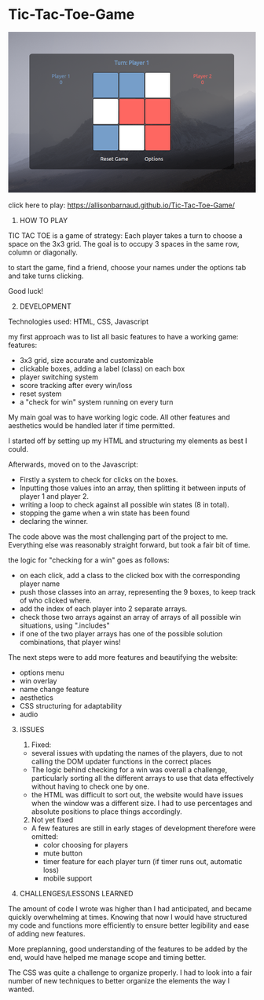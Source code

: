 # Tic-Tac-Toe-Game

![alt text](tictactoeimg.png)

click here to play: https://allisonbarnaud.github.io/Tic-Tac-Toe-Game/

1. HOW TO PLAY

TIC TAC TOE is a game of strategy: Each player takes a turn to choose a space on the 3x3 grid. The goal is to occupy 3 spaces in the same row, column or diagonally.

to start the game, find a friend, choose your names under the options tab and take turns clicking.

Good luck!

2. DEVELOPMENT

Technologies used: HTML, CSS, Javascript

my first approach was to list all basic features to have a working game:
features:
- 3x3 grid, size accurate and customizable
- clickable boxes, adding a label (class) on each box
- player switching system
- score tracking after every win/loss
- reset system
- a "check for win" system running on every turn

My main goal was to have working logic code. All other features and aesthetics would be handled later if time permitted. 

I started off by setting up my HTML and structuring my elements as best I could. 

Afterwards, moved on to the Javascript:
- Firstly a system to check for clicks on the boxes.
- Inputting those values into an array, then splitting it between inputs of player 1 and player 2.
- writing a loop to check against all possible win states (8 in total).
- stopping the game when a win state has been found
- declaring the winner.

The code above was the most challenging part of the project to me. Everything else was reasonably straight forward, but took a fair bit of time.

the logic for "checking for a win" goes as follows: 
- on each click, add a class to the clicked box with the corresponding player name
- push those classes into an array, representing the 9 boxes, to keep track of who clicked where.
- add the index of each player into 2 separate arrays.
- check those two arrays against an array of arrays of all possible win situations, using ".includes"
- if one of the two player arrays has one of the possible solution combinations, that player wins!


The next steps were to add more features and beautifying the website:
- options menu
- win overlay
- name change feature
- aesthetics
- CSS structuring for adaptability
- audio



3. ISSUES
	1. Fixed: 
	- several issues with updating the names of the players, due to not calling the DOM updater 	functions in the correct places
	- The logic behind checking for a win was overall a challenge, particularly sorting all the 	different arrays to use that data effectively without having to check one by one.
	- the HTML was difficult to sort out, the website would have issues when the window was a 		different size. I had to use percentages and absolute positions to place things accordingly.
	
	2. Not yet fixed
	- A few features are still in early stages of development therefore were omitted:
		- color choosing for players
		- mute button
		- timer feature for each player turn (if timer runs out, automatic loss)
		- mobile support
	
4. CHALLENGES/LESSONS LEARNED

The amount of code I wrote was higher than I had anticipated, and became quickly overwhelming at times. Knowing that now I would have structured my code and functions more efficiently to ensure better legibility and ease of adding new features.

More preplanning, good understanding of the features to be added by the end, would have helped me manage scope and timing better.

The CSS was quite a challenge to organize properly. I had to look into a fair number of new techniques to better organize the elements the way I wanted.


